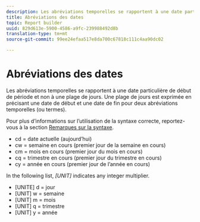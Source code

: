 ```yaml
---
description: Les abréviations temporelles se rapportent à une date particulière de début de période et non à une plage de jours. Une plage de jours est exprimée en précisant une date de début et une date de fin pour deux abréviations temporelles (ou termes).
title: Abréviations des dates
topic: Report builder
uuid: 829d613e-5900-4586-a9fc-239988492d8b
translation-type: tm+mt
source-git-commit: 99ee24efaa517e8da700c67818c111c4aa90dc02

---
```



# Abréviations des dates

Les abréviations temporelles se rapportent à une date particulière de début de période et non à une plage de jours. Une plage de jours est exprimée en précisant une date de début et une date de fin pour deux abréviations temporelles (ou termes).

Pour plus d’informations sur l’utilisation de la syntaxe correcte, reportez-vous à la section [Remarques sur la syntaxe](/help/analyze/report-builder/data-requests/configuring-report-dates/c-customized-date-expressions/examples-of-date-ranges-using-customized-expressions.md#section_555D6563B2D94FA3BDD801DC0B8C289D).

* cd = date actuelle (aujourd’hui)
* cw = semaine en cours (premier jour de la semaine en cours)
* cm = mois en cours (premier jour du mois en cours)
* cq = trimestre en cours (premier jour du trimestre en cours)
* cy = année en cours (premier jour de l’année en cours)

In the following list, *[UNIT]* indicates any integer multiplier.

* [UNITE] d = jour
* [UNIT] w = semaine
* [UNIT] m = mois
* [UNIT] q = trimestre
* [UNIT] y = année
